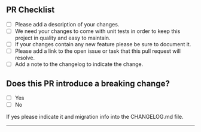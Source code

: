 <!--
  Thanks for contributing to poolifier project.
  Please be sure to read our [contributing guidelines](https://github.com/pioardi/poolifier/blob/pr-template/CONTRIBUTING.md).
-->

## PR Checklist

- [ ] Please add a description of your changes.
- [ ] We need your changes to come with unit tests in order to keep this project in quality and easy to maintain.
- [ ] If your changes contain any new feature please be sure to document it.
- [ ] Please add a link to the open issue or task that this pull request will resolve.
- [ ] Add a note to the changelog to indicate the change.

## Does this PR introduce a breaking change?

- [ ] Yes
- [ ] No

If yes please indicate it and migration info into the CHANGELOG.md file.

---

<!-- Your PR text -->

